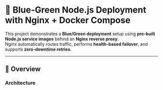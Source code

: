 # 🚀 Blue-Green Node.js Deployment with Nginx + Docker Compose

This project demonstrates a **Blue/Green deployment** setup using **pre-built Node.js service images** behind an **Nginx reverse proxy**.  
Nginx automatically routes traffic, performs **health-based failover**, and supports **zero-downtime retries**.

---

## 🧩 Overview

### Architecture
